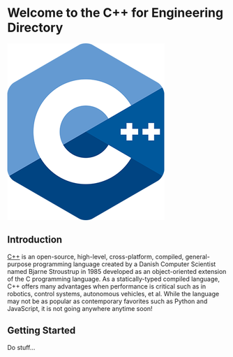 # Welcome to the C++ for Engineering Directory

![C++ Logo](../docs/images/logos/../../../../docs/images/logos/cpp_logo.png)

## Introduction

[C++](https://isocpp.org/) is an open-source, high-level, cross-platform, compiled, general-purpose programming language created by a Danish Computer Scientist named Bjarne Stroustrup in 1985 developed as an object-oriented extension of the C programming language. As a statically-typed compiled language, C++ offers many advantages when performance is critical such as in robotics, control systems, autonomous vehicles, et al. While the language may not be as popular as contemporary favorites such as Python and JavaScript, it is not going anywhere anytime soon!

## Getting Started

Do stuff...